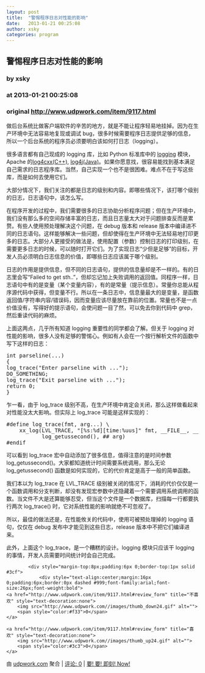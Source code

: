 ```yaml
---
layout: post
title:  "警惕程序日志对性能的影响"
date:   2013-01-21 00:25:08
author: xsky
categories: program
---
```


## 警惕程序日志对性能的影响
### by xsky
### at 2013-01-21 00:25:08
### original <http://www.udpwork.com/item/9117.html>

<div><p>做后台系统比做客户端软件的辛苦的地方，就是不能让程序轻易地挂掉。因为在生产环境中无法容易地复现或调试 bug，很多时候需要程序日志提供足够的信息，所以一个后台系统的程序员必须要明白该如何打日志（logging）。</p>
</div>
<div><p>很多语言都有自己现成的 logging 库，比如 Python 标准库中的 <a href="http://docs.python.org/library/logging.html">logging</a> 模块，Apache 的<a href="http://logging.apache.org/log4cxx/">log4cxx(C++)</a>, <a href="http://logging.apache.org/log4j/">log4j(Java)</a>。如果你愿意找，很容易能找到基本满足自己需求的日志程序库。当然，自己实现一个也不是很困难。难点不在于写这些库，而是如何去使用它们。</p>
<p>大部分情况下，我们关注的都是日志的级别和内容。即哪些情况下，该打哪个级别的日志，日志语句中，该怎么写。</p>
<p>在程序开发的过程中，我们需要很多的日志协助分析程序问题；但在生产环境中，我们没有那么多的空间存储丰富的日志，而且日志量太大对于问题排查反而是累赘。有些人使用预处理解决这个问题，在 debug 版本和 release 版本中编译进不同的日志语句。这样能够解决一些问题，但却使得在生产环境中无法轻易地打印更多的日志。大部分人更接受的做法是，使用配置（参数）控制日志的打印级别，在需要更多日志的时候，可以随时打开它们。为了实现日志“少但是足够”的目标，开发人员必须明白日志信息的价值，即哪些日志应该属于哪个级别。</p>
<p>日志的作用是提供信息，但不同的日志语句，提供的信息量却是不一样的。有的日志里会写“Failed to get sth..”，但却忘记加上失败调用的返回值。同程序一样，日志语句中有的是变量（某个变量内容），有的是常量（提示信息）。常量你总能从程序源代码中获得，但变量不行。所以在一条日志中，信息量最大的是变量，是函数返回值/字符串内容/错误码，因而变量应该尽量放在靠前的位置。常量也不是一点价值没有，写得好的提示语句，会使问题一目了然，可以免去你到代码中 grep，然后重读代码的麻烦。</p>
<p>上面这两点，几乎所有知道 logging 重要性的同学都会了解。但关于 logging 对性能的影响，很多人没有足够的警惕心。例如有人会在一个按行解析文件的函数中写下这样的日志：</p>
<pre>int parseline(...)
{
log_trace(&quot;Enter parseline with ...&quot;);
DO_SOMETHING;
log_trace(&quot;Exit parseline with ...&quot;);
return 0;
}</pre><p>乍一看，由于 log_trace 级别不高，在生产环境中肯定会关闭，那么这样做看起来对性能没太大影响。但实际上 log_trace 可能是这样实现的：</p>
<pre>#define log_trace(fmt, arg...) \
    xx_log(LVL_TRACE, &quot;[%s:%d][time:%uus]&quot; fmt, __FILE__, __LINE__,\
           log_getussecond(), ## arg)
#endif</pre><p>可以看到 log_trace 宏中自动添加了很多信息，值得注意的是时间参数 log_getussecond()。大家都知道统计时间需要系统调用，那么无论 log_getussecond() 函数是如何实现的，它的代价肯定是高于一般的简单函数。</p>
<p>我们本以为 log_trace 在 LVL_TRACE 级别被关闭的情况下，消耗的代价仅仅是一个函数调用和分支判断，却没有发现宏参数中还隐藏着一个需要调用系统调用的函数。当文件不大是还算能够忍受，但当这个文件是一个数据库，扫描每一行都要执行两次 log_trace() 时，它对系统性能的影响就绝不可忽视了。</p>
<p>所以，最佳的做法还是，在性能攸关的代码中，使用可被预处理掉的 logging 语句，仅仅在 debug 发布中才能见到这些日志，release 版本中不把它们编译进来。</p>
<p>此外，上面这个 log_trace，是一个糟糕的设计。logging 模块只应该干 logging 的事情，开发人员需要时间统计时会自己完成。</p>
</div>

			<div style="margin-top:8px;padding:6px 0;border-top:1px solid #3cf">
				<div style="text-align:center;margin:16px 0;padding:6px;border:0px dashed #999;font-family:arial;font-size:26px;font-weight:bold">
	<a href="http://www.udpwork.com/item/9117.html#review_form" title="不喜欢" style="text-decoration:none">
		<img src="http://www.udpwork.com//images/thumb_down24.gif" alt="">
		<span style="color:#f33">0</span>
	</a>
	   
	<a href="http://www.udpwork.com/item/9117.html#review_form" title="喜欢" style="text-decoration:none">
		<img src="http://www.udpwork.com//images/thumb_up24.gif" alt="">
		<span style="color:#3c3">0</span>
	</a>
</div>				<p>
					由 <a href="http://www.udpwork.com/">udpwork.com</a> 聚合
					|
					<a href="http://www.udpwork.com/item/9117.html#reviews">评论: 0</a>
					|
					<a href="http://www.jikenow.com/">要! 要! 即刻! Now!</a>
				</p>
			</div>
